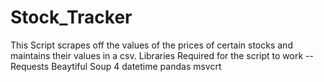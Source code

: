 # Stock_Tracker
This Script scrapes off the values of the prices of certain stocks and maintains their values in a csv. 
Libraries Required for the script to work --
Requests
Beaytiful Soup 4
datetime
pandas
msvcrt
